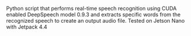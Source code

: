 Python script that performs real-time speech recognition using CUDA enabled DeepSpeech model 0.9.3 and extracts specific words from the recognized speech to create an output audio file. Tested on Jetson Nano with Jetpack 4.4
